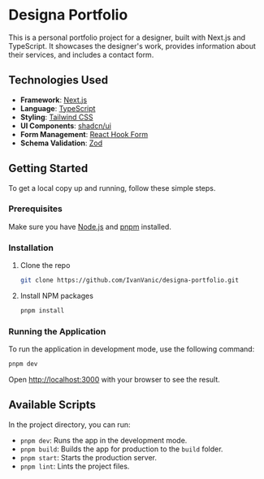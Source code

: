 # Designa Portfolio

This is a personal portfolio project for a designer, built with Next.js and TypeScript. It showcases the designer's work, provides information about their services, and includes a contact form.

## Technologies Used

- **Framework**: [Next.js](https://nextjs.org/)
- **Language**: [TypeScript](https://www.typescriptlang.org/)
- **Styling**: [Tailwind CSS](https://tailwindcss.com/)
- **UI Components**: [shadcn/ui](https://ui.shadcn.com/)
- **Form Management**: [React Hook Form](https://react-hook-form.com/)
- **Schema Validation**: [Zod](https://zod.dev/)

## Getting Started

To get a local copy up and running, follow these simple steps.

### Prerequisites

Make sure you have [Node.js](https://nodejs.org/en/) and [pnpm](https://pnpm.io/) installed.

### Installation

1. Clone the repo
   ```sh
   git clone https://github.com/IvanVanic/designa-portfolio.git
   ```
2. Install NPM packages
   ```sh
   pnpm install
   ```

### Running the Application

To run the application in development mode, use the following command:

```sh
pnpm dev
```

Open [http://localhost:3000](http://localhost:3000) with your browser to see the result.

## Available Scripts

In the project directory, you can run:

- `pnpm dev`: Runs the app in the development mode.
- `pnpm build`: Builds the app for production to the `build` folder.
- `pnpm start`: Starts the production server.
- `pnpm lint`: Lints the project files.
